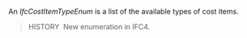 An _IfcCostItemTypeEnum_ is a list of the available types of cost items.

> HISTORY&nbsp; New enumeration in IFC4.
